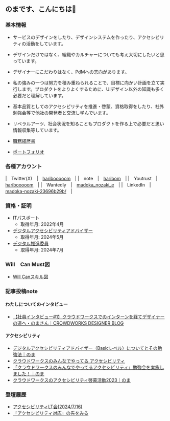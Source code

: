 ## のまです、こんにちは:hedgehog:

### 基本情報

- サービスのデザインをしたり、デザインシステムを作ったり、アクセシビリティの活動をしています。
- デザインだけではなく、組織やカルチャーについても考え大切にしたいと思っています。
- デザイナーにこだわりはなく、PdMへの志向があります。
- 私の強みの一つは努力を積み重ねられることで、目標に向かい計画を立て実行します。プロダクトをよりよくするために、UIデザイン以外の知識も多く必要だと理解しています。
- 基本品質としてのアクセシピリティを推進・啓蒙、資格取得をしたり、社外勉強会等で他社の開発者と交流し学んでいます。
- リベラルアーツ、社会状況を知ることもプロダクトを作る上で必要だと思い情報収集等しています。

- [職務経歴書](https://github.com/haribooooom/noma-resume/edit/master/docs/README.md)
- [ポートフォリオ](https://www.figma.com/proto/XakWfbhwCdLjqFqNmPtGaE/noma-Portfolio-open?page-id=3126%3A4902&node-id=5191-1987&viewport=-1875%2C8139%2C0.69&t=FwxSa6EydgAkWVD4-1&scaling=contain&content-scaling=fixed&starting-point-node-id=5191%3A1987) 

### 各種アカウント

|　Twitter(X)　|　[haribooooom](https://x.com/haribooooom)　|
|　note　|　[haribom](https://note.com/haribom”)　|
|　Youtrust　|　[haribooooom](https://youtrust.jp/users/haribooooom”)　|
|　Wantedly　|　[madoka_nozaki_e](https://www.wantedly.com/id/madoka_nozaki_e”)　|
|　LinkedIn　|　[madoka-nozaki-23696b29b/](https://www.linkedin.com/in/madoka-nozaki-23696b29b/”)　|

### 資格・証明

- ITパスポート
  - 取得年月: 2022年4月
- [デジタルアクセシビリティアドバイザー](https://www.openbadge-global.com/ns/portal/openbadge/public/assertions/detail/SW1tc2FydlFhbHM4RlFFT1ZKUmpXQT09)
  - 取得年月: 2024年5月
- [デジタル推進委員](https://www.openbadge-global.com/ns/portal/openbadge/public/assertions/detail/WUFEajA3OEZnTlJMSXRhd3NvU2g4dz09)
  - 取得年月: 2024年7月

### Will　Can Must図

- [Will Canスキル図](https://www.figma.com/design/XakWfbhwCdLjqFqNmPtGaE/noma-Portfolio-open?node-id=5185-1684&t=8NIkTPocoxp0sbNQ-4)

### 記事投稿note

#### わたしについてのインタビュー

- [【社員インタビュー#1】クラウドワークスでのインターンを経てデザイナーの道へ・のまさん｜CROWDWORKS DESIGNER BLOG](https://note.com/crowdworksdesign/n/nb3dc3e4ea998?magazine_key=m928feb47403b)

#### アクセシビリティ

- [デジタルアクセシビリティアドバイザー（Basicレベル）についてとその勉強法｜のま](https://note.com/haribom/n/n9a6caf61341c)
- [クラウドワークスのみんなでやってる アクセシビリティ](
https://speakerdeck.com/haribooom11/kurautowakusunominnateyatuteru-akusesihiritei
)
- [「クラウドワークスのみんなでやってるアクセシビリティ」勉強会を実施しました！｜のま](
https://note.com/haribom/n/n84ee876ec4de)
- [クラウドワークスのアクセシビリティ啓蒙活動2023｜のま](https://note.com/haribom/n/n70ddd78d98e1)

### 登壇履歴

- [アクセシビリティLT会(2024/7/16)](https://yumemi.connpass.com/event/323801/)
 - [「アクセシビリティ対応」の先をみる](https://www.figma.com/slides/uVTS7a2QsZUCFy4cMwE738/%E3%80%8C%E3%82%A2%E3%82%AF%E3%82%BB%E3%82%B7%E3%83%93%E3%83%AA%E3%83%86%E3%82%A3%E5%AF%BE%E5%BF%9C%E3%80%8D%E3%81%AE%E5%85%88%E3%82%92%E3%81%BF%E3%82%8B?t=QDJ9JVH2FknkFWVR-6)

